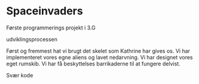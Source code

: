 # Spaceinvaders
Første programmerings projekt i 3.G


udviklingsprocessen

Først og fremmest hat vi brugt det skelet som Kathrine har gives os.
Vi har implementeret vores egne aliens og lavet nedarvning.
Vi har designet vores eget rumskib.
Vi har få beskyttelses barrikaderne til at fungere delvist.

Svær kode

